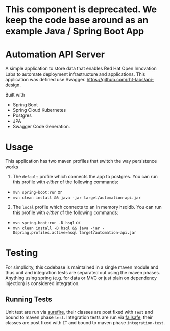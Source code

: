
# This component is deprecated. We keep the code base around as an example Java / Spring Boot App

# Automation API Server

A simple application to store data that enables Red Hat Open Innovation Labs to automate deployment infrastructure and applications. This application was defined use Swagger. https://github.com/rht-labs/api-design.


Built with

- Spring Boot
- Spring Cloud Kubernetes
- Postgres
- JPA
- Swagger Code Generation.

# Usage

This application has two maven profiles that switch the way persistence works

1. The `default` profile which connects the app to postgres. You can run this profile with *either* of the following commands:
  * `mvn spring-boot:run` or
  * `mvn clean install && java -jar target/automation-api.jar`

2. The `local` profile which connects to an in memory hsqldb. You can run this profile with *either* of the following commands:
  * `mvn spring-boot:run -D hsql` or
  * `mvn clean install -D hsql && java -jar -Dspring.profiles.active=hsql target/automation-api.jar`
 
 # Testing
 
 For simplicity, this codebase is maintained in a single maven module and thus unit and integration tests are separated out using the maven phases. Anything using spring (e.g. for data or MVC or just plain on dependency injection) is considered integration.  
 
 ## Running Tests
Unit test are run via [surefire](https://maven.apache.org/surefire/maven-surefire-plugin/test-mojo.html), their classes are post fixed with `Test` and bound to maven phase `test`. Integration tests are run via [failsafe](https://maven.apache.org/surefire/maven-failsafe-plugin/integration-test-mojo.html), their classes are post fixed with `IT` and bound to maven phase `integration-test`.
